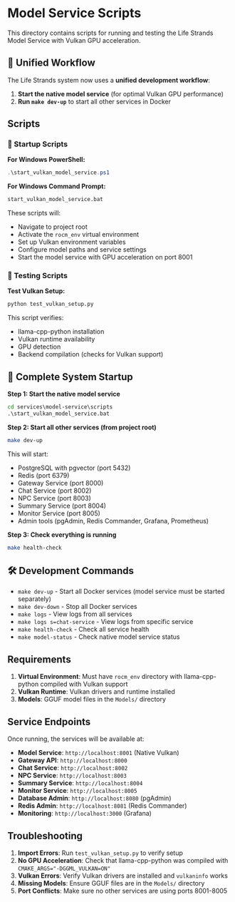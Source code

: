 # Model Service Scripts

This directory contains scripts for running and testing the Life Strands Model Service with Vulkan GPU acceleration.

## 🎯 Unified Workflow

The Life Strands system now uses a **unified development workflow**:

1. **Start the native model service** (for optimal Vulkan GPU performance)
2. **Run `make dev-up`** to start all other services in Docker

## Scripts

### 🚀 Startup Scripts

**For Windows PowerShell:**
```powershell
.\start_vulkan_model_service.ps1
```

**For Windows Command Prompt:**
```cmd
start_vulkan_model_service.bat
```

These scripts will:
- Navigate to project root
- Activate the `rocm_env` virtual environment
- Set up Vulkan environment variables
- Configure model paths and service settings
- Start the model service with GPU acceleration on port 8001

### 🧪 Testing Scripts

**Test Vulkan Setup:**
```bash
python test_vulkan_setup.py
```

This script verifies:
- llama-cpp-python installation
- Vulkan runtime availability
- GPU detection
- Backend compilation (checks for Vulkan support)

## 🚀 Complete System Startup

**Step 1: Start the native model service**
```cmd
cd services\model-service\scripts
.\start_vulkan_model_service.bat
```

**Step 2: Start all other services (from project root)**
```bash
make dev-up
```

This will start:
- PostgreSQL with pgvector (port 5432)
- Redis (port 6379)
- Gateway Service (port 8000)
- Chat Service (port 8002)
- NPC Service (port 8003)
- Summary Service (port 8004)
- Monitor Service (port 8005)
- Admin tools (pgAdmin, Redis Commander, Grafana, Prometheus)

**Step 3: Check everything is running**
```bash
make health-check
```

## 🛠️ Development Commands

- `make dev-up` - Start all Docker services (model service must be started separately)
- `make dev-down` - Stop all Docker services
- `make logs` - View logs from all services
- `make logs s=chat-service` - View logs from specific service
- `make health-check` - Check all service health
- `make model-status` - Check native model service status

## Requirements

1. **Virtual Environment**: Must have `rocm_env` directory with llama-cpp-python compiled with Vulkan support
2. **Vulkan Runtime**: Vulkan drivers and runtime installed
3. **Models**: GGUF model files in the `Models/` directory

## Service Endpoints

Once running, the services will be available at:

- **Model Service**: `http://localhost:8001` (Native Vulkan)
- **Gateway API**: `http://localhost:8000` 
- **Chat Service**: `http://localhost:8002`
- **NPC Service**: `http://localhost:8003`
- **Summary Service**: `http://localhost:8004`
- **Monitor Service**: `http://localhost:8005`
- **Database Admin**: `http://localhost:8080` (pgAdmin)
- **Redis Admin**: `http://localhost:8081` (Redis Commander)
- **Monitoring**: `http://localhost:3000` (Grafana)

## Troubleshooting

1. **Import Errors**: Run `test_vulkan_setup.py` to verify setup
2. **No GPU Acceleration**: Check that llama-cpp-python was compiled with `CMAKE_ARGS="-DGGML_VULKAN=ON"`
3. **Vulkan Errors**: Verify Vulkan drivers are installed and `vulkaninfo` works
4. **Missing Models**: Ensure GGUF files are in the `Models/` directory
5. **Port Conflicts**: Make sure no other services are using ports 8001-8005